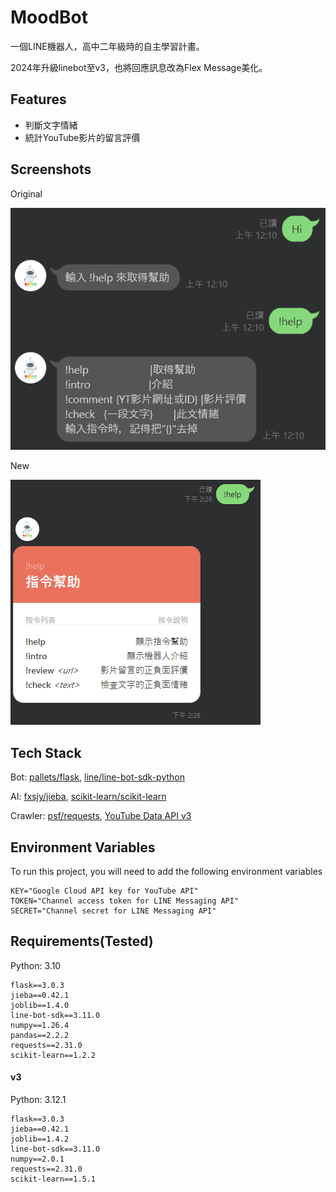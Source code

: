 # MoodBot

一個LINE機器人，高中二年級時的自主學習計畫。



2024年升級linebot至v3，也將回應訊息改為Flex Message美化。

## Features

+ 判斷文字情緒
+ 統計YouTube影片的留言評價

## Screenshots

Original

![intro](MoodBot/imgs/intro.png)

New

![intro](MoodBot_v3/imgs/help.png)

## Tech Stack

Bot: [pallets/flask](https://github.com/pallets/flask), [line/line-bot-sdk-python](https://github.com/line/line-bot-sdk-python)

AI: [fxsjy/jieba](https://github.com/fxsjy/jieba), [scikit-learn/scikit-learn](https://github.com/scikit-learn/scikit-learn)

Crawler: [psf/requests](https://github.com/psf/requests), [YouTube Data API v3](https://console.cloud.google.com/apis/api/youtube.googleapis.com/)

## Environment Variables

To run this project, you will need to add the following environment variables

```
KEY="Google Cloud API key for YouTube API"
TOKEN="Channel access token for LINE Messaging API"
SECRET="Channel secret for LINE Messaging API"
```

## Requirements(Tested)

Python: 3.10

```
flask==3.0.3
jieba==0.42.1
joblib==1.4.0
line-bot-sdk==3.11.0
numpy==1.26.4
pandas==2.2.2
requests==2.31.0
scikit-learn==1.2.2
```

#### v3

Python: 3.12.1

```
flask==3.0.3
jieba==0.42.1
joblib==1.4.2
line-bot-sdk==3.11.0
numpy==2.0.1
requests==2.31.0
scikit-learn==1.5.1
```

